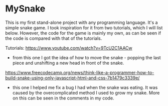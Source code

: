 # MySnake
This is my first stand-alone project with any programming language. It's a simple snake game. I took inspiration for it from two 
tutorials, which I will list below. However, the code for the game is mainly my own, as can be seen if the code is compared with that of 
the tutorials.

Tutorials: 
https://www.youtube.com/watch?v=9TcU2C1AACw
- from this one I got the idea of how to move the snake - popping the last piece and unshifting a new head in front of the snake. 

https://www.freecodecamp.org/news/think-like-a-programmer-how-to-build-snake-using-only-javascript-html-and-css-7b1479c3339e/
- this one I helped me fix a bug I had when the snake was eating. It was caused by the overcomplicated method I used to grow my snake. 
More on this can be seen in the comments in my code.
